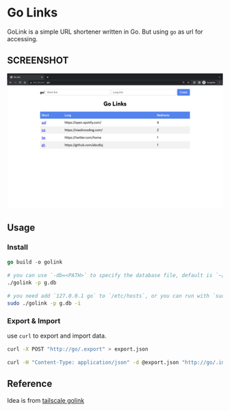# Go Links

GoLink is a simple URL shortener written in Go. But using `go` as url for accessing.

## SCREENSHOT

![screenshot.png](screenshot.png)

## Usage

### Install

```go
go build -o golink
```

```bash
# you can use `-db=<PATH>` to specify the database file, default is `~/.g.db`
./golink -p g.db
```

```bash
# you need add `127.0.0.1 go` to `/etc/hosts`, or you can run with `sudo` and `-i` to do it automatically
sudo ./golink -p g.db -i
```

### Export & Import

use `curl` to export and import data.

```bash
curl -X POST "http://go/.export" > export.json
```

```bash
curl -H "Content-Type: application/json" -d @export.json "http://go/.import"
```

## Reference

Idea is from [tailscale golink](https://github.com/tailscale/golink/tree/main)
